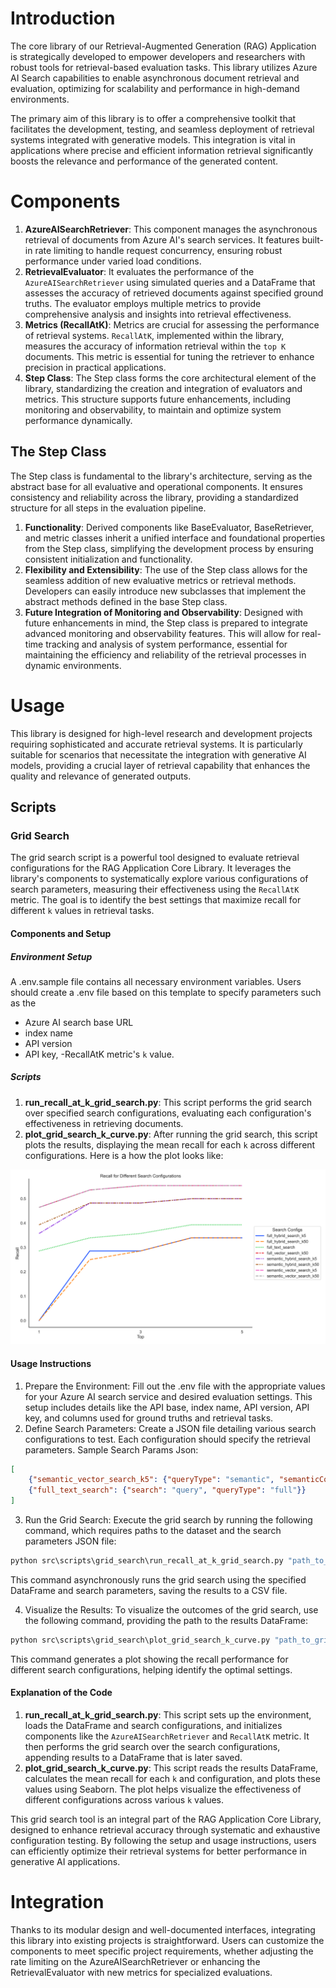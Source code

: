 # Introduction

The core library of our Retrieval-Augmented Generation (RAG) Application is strategically developed to empower developers and researchers with robust tools for retrieval-based evaluation tasks. This library utilizes Azure AI Search capabilities to enable asynchronous document retrieval and evaluation, optimizing for scalability and performance in high-demand environments.

The primary aim of this library is to offer a comprehensive toolkit that facilitates the development, testing, and seamless deployment of retrieval systems integrated with generative models. This integration is vital in applications where precise and efficient information retrieval significantly boosts the relevance and performance of the generated content.

# Components

1. **AzureAISearchRetriever**: This component manages the asynchronous retrieval of documents from Azure AI's search services. It features built-in rate limiting to handle request concurrency, ensuring robust performance under varied load conditions.
2. **RetrievalEvaluator**: It evaluates the performance of the `AzureAISearchRetriever` using simulated queries and a DataFrame that assesses the accuracy of retrieved documents against specified ground truths. The evaluator employs multiple metrics to provide comprehensive analysis and insights into retrieval effectiveness.
3. **Metrics (RecallAtK)**: Metrics are crucial for assessing the performance of retrieval systems. `RecallAtK`, implemented within the library, measures the accuracy of information retrieval within the `top K` documents. This metric is essential for tuning the retriever to enhance precision in practical applications.
4. **Step Class**: The Step class forms the core architectural element of the library, standardizing the creation and integration of evaluators and metrics. This structure supports future enhancements, including monitoring and observability, to maintain and optimize system performance dynamically.

## The Step Class
The Step class is fundamental to the library's architecture, serving as the abstract base for all evaluative and operational components. It ensures consistency and reliability across the library, providing a standardized structure for all steps in the evaluation pipeline.

1. **Functionality**: Derived components like BaseEvaluator, BaseRetriever, and metric classes inherit a unified interface and foundational properties from the Step class, simplifying the development process by ensuring consistent initialization and functionality.
2. **Flexibility and Extensibility**: The use of the Step class allows for the seamless addition of new evaluative metrics or retrieval methods. Developers can easily introduce new subclasses that implement the abstract methods defined in the base Step class.
3. **Future Integration of Monitoring and Observability**: Designed with future enhancements in mind, the Step class is prepared to integrate advanced monitoring and observability features. This will allow for real-time tracking and analysis of system performance, essential for maintaining the efficiency and reliability of the retrieval processes in dynamic environments.

# Usage

This library is designed for high-level research and development projects requiring sophisticated and accurate retrieval systems. It is particularly suitable for scenarios that necessitate the integration with generative AI models, providing a crucial layer of retrieval capability that enhances the quality and relevance of generated outputs.

## Scripts
### Grid Search
The grid search script is a powerful tool designed to evaluate retrieval configurations for the RAG Application Core Library. It leverages the library's components to systematically explore various configurations of search parameters, measuring their effectiveness using the `RecallAtK` metric. The goal is to identify the best settings that maximize recall for different `k` values in retrieval tasks.

#### Components and Setup

##### Environment Setup
A .env.sample file contains all necessary environment variables. Users should create a .env file based on this template to specify parameters such as the
- Azure AI search base URL
- index name
- API version
- API key,
-RecallAtK metric's `k` value.

##### Scripts
1. **run_recall_at_k_grid_search.py**: This script performs the grid search over specified search configurations, evaluating each configuration's effectiveness in retrieving documents.
2. **plot_grid_search_k_curve.py**: After running the grid search, this script plots the results, displaying the mean recall for each `k` across different configurations. Here is a how the plot looks like:

![sample_grid_search_plot.png](../readme_assets/images/sample_grid_search_plot.png)


#### Usage Instructions
1. Prepare the Environment: Fill out the .env file with the appropriate values for your Azure AI search service and desired evaluation settings. This setup includes details like the API base, index name, API version, API key, and columns used for ground truths and retrieval tasks.
2. Define Search Parameters: Create a JSON file detailing various search configurations to test. Each configuration should specify the retrieval parameters. Sample Search Params Json:
```json
[
    {"semantic_vector_search_k5": {"queryType": "semantic", "semanticConfiguration": "oai-semantic-config", "vectorQueries": [{"kind": "text", "text": "query", "k": 5, "fields": "chunk_vector"}]}},
    {"full_text_search": {"search": "query", "queryType": "full"}}
]
```

3. Run the Grid Search: Execute the grid search by running the following command, which requires paths to the dataset and the search parameters JSON file:

```python
python src\scripts\grid_search\run_recall_at_k_grid_search.py "path_to_dataset.xlsx" path_to_search_params.json
```

This command asynchronously runs the grid search using the specified DataFrame and search parameters, saving the results to a CSV file.

4. Visualize the Results: To visualize the outcomes of the grid search, use the following command, providing the path to the results DataFrame:
```python
python src\scripts\grid_search\plot_grid_search_k_curve.py "path_to_grid_search_results.csv"
```
This command generates a plot showing the recall performance for different search configurations, helping identify the optimal settings.

#### Explanation of the Code
1. **run_recall_at_k_grid_search.py**:
This script sets up the environment, loads the DataFrame and search configurations, and initializes components like the `AzureAISearchRetriever` and `RecallAtK` metric. It then performs the grid search over the search configurations, appending results to a DataFrame that is later saved.
2. **plot_grid_search_k_curve.py**:
This script reads the results DataFrame, calculates the mean recall for each `k` and configuration, and plots these values using Seaborn. The plot helps visualize the effectiveness of different configurations across various `k` values.

This grid search tool is an integral part of the RAG Application Core Library, designed to enhance retrieval accuracy through systematic and exhaustive configuration testing. By following the setup and usage instructions, users can efficiently optimize their retrieval systems for better performance in generative AI applications.


# Integration

Thanks to its modular design and well-documented interfaces, integrating this library into existing projects is straightforward. Users can customize the components to meet specific project requirements, whether adjusting the rate limiting on the AzureAISearchRetriever or enhancing the RetrievalEvaluator with new metrics for specialized evaluations.